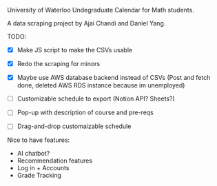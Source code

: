 University of Waterloo Undegraduate Calendar for Math students.

A data scraping project by Ajai Chandi and Daniel Yang.

TODO:
- [X] Make JS script to make the CSVs usable
- [X] Redo the scraping for minors
- [X] Maybe use AWS database backend instead of CSVs (Post and fetch done, deleted AWS RDS instance because im unemployed)
- [ ] Customizable schedule to export (Notion API? Sheets?)
- [ ] Pop-up with description of course and pre-reqs
- [ ] Drag-and-drop customaizable schedule

  
Nice to have features:
- AI chatbot?
- Recommendation features
- Log in + Accounts
- Grade Tracking 
